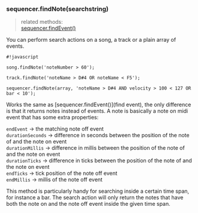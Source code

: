 ### sequencer.findNote(searchstring)

>related methods:  
>[sequencer.findEvent()](find_event)


You can perform search actions on a song, a track or a plain array of events.


```
#!javascript

song.findNote('noteNumber > 60');

track.findNote('noteName > D#4 OR noteName < F5');
	
sequencer.findNote(array, 'noteName > D#4 AND velocity > 100 < 127 OR bar < 10');

```

Works the same as [sequencer.findEvent()](find event), the only difference is that it returns notes instead of events. A note is basically a note on midi event that has some extra properties:

`endEvent` → the matching note off event  
`durationSeconds` → difference in seconds between the position of the note of and the note on event  
`durationMillis` → difference in millis between the position of the note of and the note on event  
`durationTicks` → difference in ticks between the position of the note of and the note on event  
`endTicks` → tick position of the note off event  
`endMillis` → millis of the note off event  
  
This method is particularly handy for searching inside a certain time span, for instance a bar. The search action will only return the notes that have both the note on and the note off event inside the given time span.